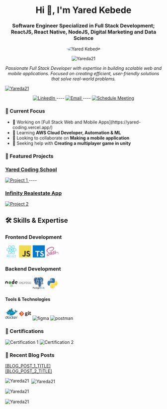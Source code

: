 <h1 align="center">Hi 👋, I'm Yared Kebede</h1>
<h3 align="center">Software Engineer Specialized in Full Stack Development; ReactJS, React Native, NodeJS, Digital Marketing and Data Science</h3>

<p align="center">
    <!-- TODO: Add your professional headshot here -->
    <img src="https://res.cloudinary.com/dlomcic7f/image/upload/c_crop,w_720,h_720,ar_1:1/v1749927347/me/My_pic_xsnljz.jpg" alt="Yared Kebede" width="100" height="100" style="border-radius: 50%;"/>
</p>

<p align="center"> 
    <img src="https://komarev.com/ghpvc/?username=Yareda21&label=Profile%20views&color=0e75b6&style=flat&theme=juicyfresh" alt="Yareda21" /> 
</p>

<!-- Professional Summary -->
<p align="center">
    <em>Passionate Full Stack Developer with expertise in building scalable web and mobile applications. 
    Focused on creating efficient, user-friendly solutions that solve real-world problems.</em>
</p>

<p align="left"> 
    <a href="https://github.com/ryo-ma/github-profile-trophy">
        <img src="https://github-profile-trophy.vercel.app/?username=Yareda21" alt="Yareda21" />
    </a> 
</p>

<!-- Contact & Social Links -->
<p align="center"> 
    <a href="https://www.linkedin.com/in/yared-kebede/" target="blank">
        <img src="https://img.shields.io/badge/LinkedIn-Connect-blue?logo=linkedin&style=for-the-badge" alt="LinkedIn">
    </a>
    <span> ---- </span>
    <!-- TODO: Add your email contact button -->
    <a href="mailto:ykebed40@gmail.com" target="blank">
        <img src="https://img.shields.io/badge/Email-Contact-red?logo=gmail&style=for-the-badge" alt="Email">
    </a>
    <span> ---- </span>
    <!-- TODO: Add your calendar scheduling link -->
    <a href="https://calendly.com/ykebed40/30min" target="blank">
        <img src="https://img.shields.io/badge/Schedule-Meeting-green?logo=calendar&style=for-the-badge" alt="Schedule Meeting">
    </a>
</p>

<!-- Current Work & Learning -->
<h3 align="left">🚀 Current Focus</h3>
<ul>
    <li>🔭 Working on [Full Stack Web and Mobile Apps](https://yared-coding.vercel.app/)</li>
    <li>🌱 Learning <strong>AWS Cloud Developer, Automation & ML</strong></li>
    <li>👯 Looking to collaborate on <strong>Making a mobile application</strong></li>
    <li>🤝 Seeking help with <strong>Creating a multiplayer game in unity</strong></li>
</ul>

<!-- Featured Projects -->
<h3 align="left">🌟 Featured Projects</h3>
<p align="center">
    <!-- TODO: Add your featured projects with descriptions and links -->
    <a href="https://yared-coding.vercel.app/">
        <h3>Yared Coding School</h3>
        <img src="https://yared-coding.vercel.app/_next/image?url=%2F_next%2Fstatic%2Fmedia%2Flogo.ede98691.png&w=96&q=75" alt="Project 1" width="100"/>
    </a>
    <span> ---- </span>
    <a href="https://realestate-yars.vercel.app/">
        <h3>Infinity Realestate App</h3>
        <img src="https://yared21.netlify.app/favicon.ico" alt="Project 2" width="100"/>
    </a>
</p>

<!-- Skills Section -->
<h2 align="left">🛠️ Skills & Expertise</h2>

<h3>Frontend Development</h3>
<p align="left">
    <img src="https://raw.githubusercontent.com/devicons/devicon/master/icons/react/react-original-wordmark.svg" alt="react" width="40" height="40"/>
    <img src="https://raw.githubusercontent.com/devicons/devicon/master/icons/javascript/javascript-original.svg" alt="javascript" width="40" height="40"/>
    <img src="https://raw.githubusercontent.com/devicons/devicon/master/icons/typescript/typescript-original.svg" alt="typescript" width="40" height="40"/>
    <img src="https://raw.githubusercontent.com/devicons/devicon/master/icons/sass/sass-original.svg" alt="sass" width="40" height="40"/>
</p>

<h3>Backend Development</h3>
<p align="left">
    <img src="https://raw.githubusercontent.com/devicons/devicon/master/icons/nodejs/nodejs-original-wordmark.svg" alt="nodejs" width="40" height="40"/>
    <img src="https://raw.githubusercontent.com/devicons/devicon/master/icons/express/express-original-wordmark.svg" alt="express" width="40" height="40"/>
    <img src="https://raw.githubusercontent.com/devicons/devicon/master/icons/postgresql/postgresql-original-wordmark.svg" alt="postgresql" width="40" height="40"/>
    <img src="https://raw.githubusercontent.com/devicons/devicon/master/icons/python/python-original.svg" alt="python" width="40" height="40"/>
</p>

<h4>Tools & Technologies</h4>
<p align="left">
    <img src="https://raw.githubusercontent.com/devicons/devicon/master/icons/docker/docker-original-wordmark.svg" alt="docker" width="40" height="40"/>
    <img src="https://raw.githubusercontent.com/devicons/devicon/master/icons/git/git-original-wordmark.svg" alt="git" width="40" height="40"/>
    <img src="https://www.vectorlogo.zone/logos/figma/figma-icon.svg" alt="figma" width="40" height="40"/>
    <img src="https://www.vectorlogo.zone/logos/getpostman/getpostman-icon.svg" alt="postman" width="40" height="40"/>
</p>

<!-- Certifications -->
<h3 align="left">📜 Certifications</h3>
<p align="left">
    <!-- TODO: Add your certifications with badges -->
    <img src="https://res.cloudinary.com/dlomcic7f/image/upload/v1748028585/AiCE_Certificate_x72sso.png" alt="Certification 1" width="100"/>
    <img src="[CERTIFICATION_2_BADGE]" alt="Certification 2" width="100"/>
</p>

<!-- Blog Posts -->
<h3 align="left">📝 Recent Blog Posts</h3>
<p align="left">
    <!-- TODO: Add your recent blog posts -->
    <a href="[BLOG_POST_1_LINK]">[BLOG_POST_1_TITLE]</a><br/>
    <a href="[BLOG_POST_2_LINK]">[BLOG_POST_2_TITLE]</a>
</p>

<!-- GitHub Stats -->
<p>
    <img align="left" src="https://github-readme-stats.vercel.app/api/top-langs?username=Yareda21&show_icons=true&locale=en&layout=compact" alt="Yareda21" />
</p>

<p>&nbsp;
    <img align="center" src="https://github-readme-stats.vercel.app/api?username=Yareda21&show_icons=true&locale=en" alt="Yareda21" />
</p>

<p>
    <img align="center" src="https://github-readme-streak-stats.herokuapp.com/?user=Yareda21&" alt="Yareda21" />
</p>

<!-- Contribution Graph -->
<p>
    <img align="center" src="https://github-readme-activity-graph.vercel.app/graph?username=Yareda21&theme=react-dark" alt="Yareda21" />
</p>
